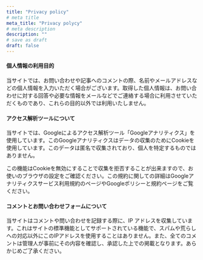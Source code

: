 ```yaml
---
title: "Privacy policy"
# meta title
meta_title: "Privacy polycy"
# meta description
description: ""
# save as draft
draft: false
---
```


#### 個人情報の利用目的

当サイトでは、お問い合わせや記事へのコメントの際、名前やメールアドレスなどの個人情報を入力いただく場合がございます。取得した個人情報は、お問い合わせに対する回答や必要な情報をメールなどでご連絡する場合に利用させていただくものであり、これらの目的以外では利用いたしません。

#### アクセス解析ツールについて

当サイトでは、Googleによるアクセス解析ツール「Googleアナリティクス」を使用しています。このGoogleアナリティクスはデータの収集のためにCookieを使用しています。このデータは匿名で収集されており、個人を特定するものではありません。

この機能はCookieを無効にすることで収集を拒否することが出来ますので、お使いのブラウザの設定をご確認ください。この規約に関しての詳細はGoogleアナリティクスサービス利用規約のページやGoogleポリシーと規約ページをご覧ください。

#### コメントとお問い合わせフォームについて

当サイトはコメントや問い合わせを記録する際に、IP アドレスを収集しています。これはサイトの標準機能としてサポートされている機能で、スパムや荒らしへの対応以外にこのIPアドレスを使用することはありません。また、全てのコメントは管理人が事前にその内容を確認し、承認した上での掲載となります。あらかじめご了承ください。
